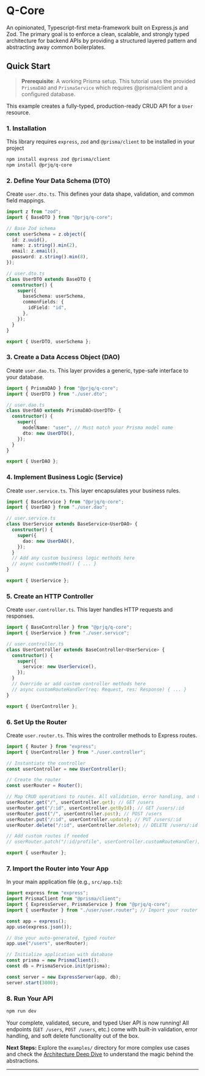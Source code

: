 # Q-Core

An opinionated, Typescript-first meta-framework built on Express.js and Zod. The primary goal is to enforce a clean, scalable, and strongly typed architecture for backend APIs by providing a structured layered pattern and abstracting away common boilerplates.

## Quick Start

> **Prerequisite**: A working Prisma setup. This tutorial uses the provided `PrismaDAO` and `PrismaService` which requires @prisma/client and a configured database.

This example creates a fully-typed, production-ready CRUD API for a `User` resource.

### 1. Installation

This library requires `express`, `zod` and `@prisma/client` to be installed in your project

```bash
npm install express zod @prisma/client
npm install @prjq/q-core
```

### 2. Define Your Data Schema (DTO)

Create `user.dto.ts`. This defines your data shape, validation, and common field mappings.

```typescript
import z from "zod";
import { BaseDTO } from "@prjq/q-core";

// Base Zod schema
const userSchema = z.object({
  id: z.uuid(),
  name: z.string().min(2),
  email: z.email(),
  password: z.string().min(8),
});

// user.dto.ts
class UserDTO extends BaseDTO {
  constructor() {
    super({
      baseSchema: userSchema,
      commonFields: {
        idField: "id",
      },
    });
  }
}

export { UserDTO, userSchema };
```

### 3. Create a Data Access Object (DAO)

Create `user.dao.ts`. This layer provides a generic, type-safe interface to your database.

```typescript
import { PrismaDAO } from "@prjq/q-core";
import { UserDTO } from "./user.dto";

// user.dao.ts
class UserDAO extends PrismaDAO<UserDTO> {
  constructor() {
    super({
      modelName: "user", // Must match your Prisma model name
      dto: new UserDTO(),
    });
  }
}

export { UserDAO };
```

### 4. Implement Business Logic (Service)

Create `user.service.ts`. This layer encapsulates your business rules.

```typescript
import { BaseService } from "@prjq/q-core";
import { UserDAO } from "./user.dao";

// user.service.ts
class UserService extends BaseService<UserDAO> {
  constructor() {
    super({
      dao: new UserDAO(),
    });
  }
  // Add any custom business logic methods here
  // async customMethod() { ... }
}

export { UserService };
```

### 5. Create an HTTP Controller

Create `user.controller.ts`. This layer handles HTTP requests and responses.

```typescript
import { BaseController } from "@prjq/q-core";
import { UserService } from "./user.service";

// user.controller.ts
class UserController extends BaseController<UserService> {
  constructor() {
    super({
      service: new UserService(),
    });
  }
  // Override or add custom controller methods here
  // async customRouteHandler(req: Request, res: Response) { ... }
}

export { UserController };
```

### 6. Set Up the Router

Create `user.router.ts`. This wires the controller methods to Express routes.

```typescript
import { Router } from "express";
import { UserController } from "./user.controller";

// Instantiate the controller
const userController = new UserController();

// Create the router
const userRouter = Router();

// Map CRUD operations to routes. All validation, error handling, and typing are automatic.
userRouter.get("/", userController.get); // GET /users
userRouter.get("/:id", userController.getById); // GET /users/:id
userRouter.post("/", userController.post); // POST /users
userRouter.put("/:id", userController.update); // PUT /users/:id
userRouter.delete("/:id", userController.delete); // DELETE /users/:id

// Add custom routes if needed
// userRouter.patch("/:id/profile", userController.customRouteHandler);

export { userRouter };
```

### 7. Import the Router into Your App

In your main application file (e.g., `src/app.ts`):

```typescript
import express from "express";
import PrismaClient from "@prisma/client";
import { ExpressServer, PrismaService } from "@prjq/q-core";
import { userRouter } from "./user/user.router"; // Import your router

const app = express();
app.use(express.json());

// Use your auto-generated, typed router
app.use("/users", userRouter);

// Initialize application with database
const prisma = new PrismaClient();
const db = PrismaService.init(prisma);

const server = new ExpressServer(app, db);
server.start(3000);
```

### 8. Run Your API

```bash
npm run dev
```

Your complete, validated, secure, and typed User API is now running! All endpoints (`GET /users`, `POST /users`, etc.) come with built-in validation, error handling, and soft delete functionality out of the box.

**Next Steps:** Explore the `examples/` directory for more complex use cases and check the [Architecture Deep Dive](docs/ARCHITECTURE.md) to understand the magic behind the abstractions.

---

